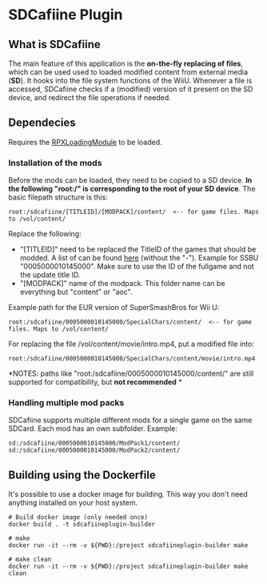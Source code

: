 # SDCafiine Plugin

## What is SDCafiine
The main feature of this application is the **on-the-fly replacing of files**, which can be used used to loaded modified content from external media (**SD**). It hooks into the file system functions of the WiiU. Whenever a file is accessed, SDCafiine checks if a (modified) version of it present on the SD device, and redirect the file operations if needed.

## Dependecies
Requires the [RPXLoadingModule](https://github.com/wiiu-env/RPXLoadingModule) to be loaded.


### Installation of the mods
Before the mods can be loaded, they need to be copied to a SD device. 
**In the following "root:/" is corresponding to the root of your SD device**. The basic filepath structure is this:

```
root:/sdcafiine/[TITLEID]/[MODPACK]/content/  <-- for game files. Maps to /vol/content/
```
Replace the following:
- "[TITLEID]" need to be replaced the TitleID of the games that should be modded. A list of can be found [here](http://wiiubrew.org/w/index.php?title=Title_database#00050000:_eShop_and_disc_titles) (without the "-"). Example for SSBU "0005000010145000". Make sure to use the ID of the fullgame and not the update title ID. 
- "[MODPACK]" name of the modpack. This folder name can be everything but "content" or "aoc".

Example path for the EUR version of SuperSmashBros for Wii U:
```
root:/sdcafiine/0005000010145000/SpecialChars/content/  <-- for game files. Maps to /vol/content/
```

For replacing the file /vol/content/movie/intro.mp4, put a modified file into:
```
root:/sdcafiine/0005000010145000/SpecialChars/content/movie/intro.mp4
```

*NOTES: paths like "root:/sdcafiine/0005000010145000/content/" are still supported for compatibility, but **not recommended** *

### Handling multiple mod packs
SDCafiine supports multiple different mods for a single game on the same SDCard. Each mod has an own subfolder.
Example:
```
sd:/sdcafiine/0005000010145000/ModPack1/content/
sd:/sdcafiine/0005000010145000/ModPack2/content/
```

## Building using the Dockerfile

It's possible to use a docker image for building. This way you don't need anything installed on your host system.

```
# Build docker image (only needed once)
docker build . -t sdcafiineplugin-builder

# make 
docker run -it --rm -v ${PWD}:/project sdcafiineplugin-builder make

# make clean
docker run -it --rm -v ${PWD}:/project sdcafiineplugin-builder make clean
```
